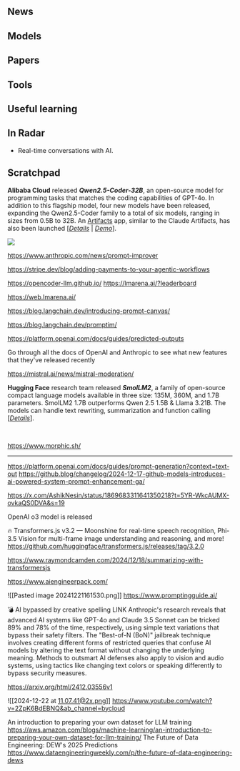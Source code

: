 ## News

## Models

## Papers

## Tools

## Useful learning

## In Radar
- Real-time conversations with AI.

## Scratchpad

**Alibaba Cloud** released _**Qwen2.5-Coder-32B**_, an open-source model for programming tasks that matches the coding capabilities of GPT-4o. In addition to this flagship model, four new models have been released, expanding the Qwen2.5-Coder family to a total of six models, ranging in sizes from 0.5B to 32B. An [Artifacts](https://huggingface.co/spaces/Qwen/Qwen2.5-Coder-Artifacts) app, similar to the Claude Artifacts, has also been launched [_[Details](https://qwenlm.github.io/blog/qwen2.5-coder-family/)_ | _[Demo](https://huggingface.co/spaces/Qwen/Qwen2.5-Coder-demo)_].

![  ](https://substackcdn.com/image/fetch/f_auto,q_auto:good,fl_progressive:steep/https%3A%2F%2Fsubstack-post-media.s3.amazonaws.com%2Fpublic%2Fimages%2Fec552495-ee3f-4679-896c-c42deff9836b_3376x1685.png)

https://www.anthropic.com/news/prompt-improver


https://stripe.dev/blog/adding-payments-to-your-agentic-workflows

https://opencoder-llm.github.io/
https://lmarena.ai/?leaderboard

https://web.lmarena.ai/

https://blog.langchain.dev/introducing-prompt-canvas/

https://blog.langchain.dev/promptim/

https://platform.openai.com/docs/guides/predicted-outputs


Go through all the docs of OpenAI and Anthropic to see what new features that they've released recently


https://mistral.ai/news/mistral-moderation/

**Hugging Face** research team released _**SmolLM2**_, a family of open-source compact language models available in three size: 135M, 360M, and 1.7B parameters. SmolLM2 1.7B outperforms Qwen 2.5 1.5B & Llama 3.21B. The models can handle text rewriting, summarization and function calling [_[Details](https://huggingface.co/collections/HuggingFaceTB/smollm2-6723884218bcda64b34d7db9)_].

[  
](https://substackcdn.com/image/fetch/f_auto,q_auto:good,fl_progressive:steep/https%3A%2F%2Fsubstack-post-media.s3.amazonaws.com%2Fpublic%2Fimages%2F19c86106-df2c-4e50-91ca-1f86730a7b5e_2138x1694.heic)

https://www.morphic.sh/

----

https://platform.openai.com/docs/guides/prompt-generation?context=text-out
https://github.blog/changelog/2024-12-17-github-models-introduces-ai-powered-system-prompt-enhancement-ga/

https://x.com/AshikNesin/status/1869683311641350218?t=5YR-WkcAUMX-ovkaQS0DVA&s=19


OpenAI o3 model is released

🔥 Transformers.js v3.2 — Moonshine for real-time speech recognition, Phi-3.5 Vision for multi-frame image understanding and reasoning, and more!
https://github.com/huggingface/transformers.js/releases/tag/3.2.0

https://www.raymondcamden.com/2024/12/18/summarizing-with-transformersjs


https://www.aiengineerpack.com/

![[Pasted image 20241221161530.png]]
https://www.promptingguide.ai/

💣 AI bypassed by creative spelling LINK
Anthropic's research reveals that advanced AI systems like GPT-4o and Claude 3.5 Sonnet can be tricked 89% and 78% of the time, respectively, using simple text variations that bypass their safety filters.
The "Best-of-N (BoN)" jailbreak technique involves creating different forms of restricted queries that confuse AI models by altering the text format without changing the underlying meaning.
Methods to outsmart AI defenses also apply to vision and audio systems, using tactics like changing text colors or speaking differently to bypass security measures.

https://arxiv.org/html/2412.03556v1


![[2024-12-22 at 11.07.41@2x.png]]
https://www.youtube.com/watch?v=2ZpK6BdEBNQ&ab_channel=bycloud

An introduction to preparing your own dataset for LLM training https://aws.amazon.com/blogs/machine-learning/an-introduction-to-preparing-your-own-dataset-for-llm-training/
The Future of Data Engineering: DEW's 2025 Predictions https://www.dataengineeringweekly.com/p/the-future-of-data-engineering-dews
